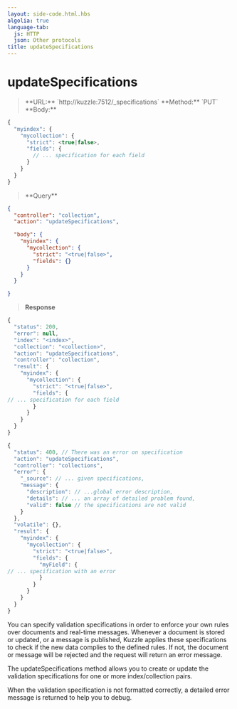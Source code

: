 ```yaml
---
layout: side-code.html.hbs
algolia: true
language-tab:
  js: HTTP
  json: Other protocols
title: updateSpecifications
---
```


# updateSpecifications

<blockquote class="js">
<p>
**URL:** `http://kuzzle:7512/_specifications`  
**Method:** `PUT`  
**Body:**
</p>
</blockquote>


```js
{
  "myindex": {
    "mycollection": {
      "strict": <true|false>,
      "fields": {
        // ... specification for each field
      }
    }
  }
}
```

<blockquote class="json">
<p>
**Query**
</p>
</blockquote>


```json
{
  "controller": "collection",
  "action": "updateSpecifications",

  "body": {
    "myindex": {
      "mycollection": {
        "strict": "<true|false>",
        "fields": {}
      }
    }
  }

}
```

>**Response**

```javascript
{
  "status": 200,
  "error": null,
  "index": "<index>",
  "collection": "<collection>",
  "action": "updateSpecifications",
  "controller": "collection",
  "result": {
    "myindex": {
      "mycollection": {
        "strict": "<true|false>",
        "fields": {
// ... specification for each field
        }
      }
    }
  }
}

{
  "status": 400, // There was an error on specification
  "action": "updateSpecifications",
  "controller": "collections",
  "error": {
    "_source": // ... given specifications,
    "message": {
      "description": // ...global error description,
      "details": // ... an array of detailed problem found,
      "valid": false // the specifications are not valid
    }
  },
  "volatile": {},
  "result": {
    "myindex": {
      "mycollection": {
        "strict": "<true|false>",
        "fields": {
          "myField": {
// ... specification with an error
          }
        }
      }
    }
  }
}
```

You can specify validation specifications in order to enforce your own rules over documents and real-time messages.
Whenever a document is stored or updated, or a message is published, Kuzzle applies these specifications to check if the new data complies to the defined rules. If not, the document or message will be rejected and the request will return an error message.

The updateSpecifications method allows you to create or update the validation specifications for one or more index/collection pairs.

When the validation specification is not formatted correctly, a detailed error message is returned to help you to debug.
